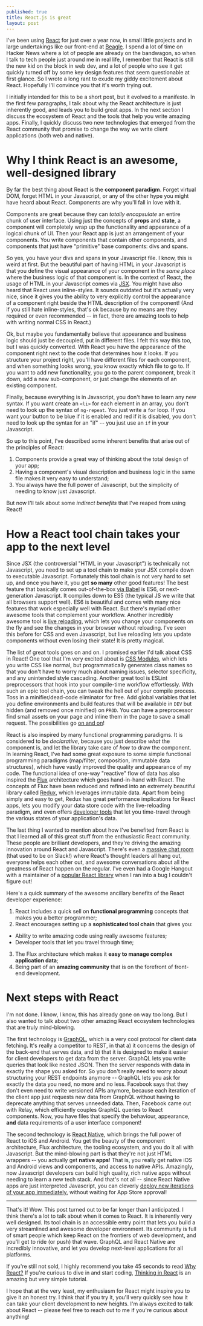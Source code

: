 ```yaml
---
published: true
title: React.js is great
layout: post
---
```

I've been using [React](http://facebook.github.io/react) for just over a year now, in small little projects and in large undertakings like our front-end at [Beagle](http://beagle.ai/). I spend a lot of time on Hacker News where a lot of people are already on the bandwagon, so when I talk to tech people just around me in real life, I remember that React is still the new kid on the block in web dev, and a lot of people who see it get quickly turned off by some key design features that seem questionable at first glance. So I wrote a long rant to exude my giddy excitement about React. Hopefully I'll convince you that it's worth trying out.

I initially intended for this to be a short post, but it evolved to a manifesto. In the first few paragraphs, I talk about why the React architecture is just inherently good, and leads you to build great apps. In the next section I discuss the ecosystem of React and the tools that help you write amazing apps. Finally, I quickly discuss two new technologies that emerged from the React community that promise to change the way we write client applications (both web and native).

# Why I think React is an awesome, well-designed library

By far the best thing about React is the **component paradigm**. Forget virtual DOM, forget HTML in your Javascript, or any of the other hype you might have heard about React. Components are why you'll fall in love with it.

Components are great because they can *totally encapsulate* an entire chunk of user interface. Using just the concepts of **props** and **state**, a component will completely wrap up the functionality and appearance of a logical chunk of UI. Then your React app is just an arrangement of your components. You write components that contain other components, and components that just have "primitive" base components: divs and spans.

So yes, you have your divs and spans in your Javascript file. I know, this is weird at first. But the beautiful part of having HTML in your Javascript is that you define the visual appearance of your component in the *same place* where the business logic of that component is. In the context of React, the usage of HTML in your Javascript comes via [JSX](https://facebook.github.io/react/docs/displaying-data.html#jsx-syntax). You might have also heard that React uses inline-styles. It sounds outdated but it's actually very nice, since it gives you the ability to very explicitly control the appearance of a component right beside the HTML description of the component! (And if you still hate inline-styles, that's ok because by no means are they required or even recommended -- in fact, there are amazing tools to help with writing normal CSS in React.)

Ok, but maybe you fundamentally believe that appearance and business logic should just be decoupled, put in different files. I felt this way this too, but I was quickly converted. With React you have the appearance of the component right next to the code that determines how it looks. If you structure your project right, you'll have different files for each component, and when something looks wrong, you know exactly which file to go to. If you want to add new functionality, you go to the parent component, break it down, add a new sub-component, or just change the elements of an existing component.

Finally, because everything is in Javascript, you don't have to learn any new syntax. If you want create an `<li>` for each element in an array, you don't need to look up the syntax of `ng-repeat`. You just write a `for` loop. If you want your button to be blue if it is enabled and red if it is disabled, you don't need to look up the syntax for an "if" -- you just use an `if` in your Javascript.

So up to this point, I've described some inherent benefits that arise out of the principles of React:

1. Components provide a great way of thinking about the total design of your app;
2. Having a component's visual description and business logic in the same file makes it very easy to understand;
3. You always have the full power of Javascript, but the simplicity of needing to know just Javascript.

But now I'll talk about some *indirect benefits* that I've reaped from using React!

# How a React tool chain takes your app to the next level

Since JSX (the controversial "HTML in your Javascript") is technically not Javascript, you need to set up a tool chain to make your JSX compile down to executable Javascript. Fortunately this tool chain is not very hard to set up, and once you have it, you get **so many** other good features! The best feature that basically comes out-of-the-box [via Babel](https://babeljs.io/) is ES6, or next-generation Javascript. It compiles down to ES5 (the typical JS we write that all browsers support well). ES6 is beautiful and comes with many nice features that work especially well with React. But there's myriad other awesome tools that complement your workflow. Another incredibly awesome tool is [live reloading](http://gaearon.github.io/react-hot-loader/), which lets you change your components on the fly and see the changes in your browser without reloading. I've seen this before for CSS and even Javascript, but live reloading lets you update components without even losing their state! It is pretty magical.

The list of great tools goes on and on. I promised earlier I'd talk about CSS in React! One tool that I'm very excited about is [CSS Modules](https://css-modules.github.io/webpack-demo/), which lets you write CSS like normal, but programmatically generates class names so that you don't have to worry much about naming issues, selector specificity, and any unintended style cascading. Another great tool is ESLint preprocessors that hook into your compile-time workflow effortlessly. With such an epic tool chain, you can tweak the hell out of your compile process. Toss in a minifier/dead-code eliminator for free. Add global variables that let you define environments and build features that will be available in `DEV` but hidden (and removed once minified) on `PROD`. You can have a preprocessor find small assets on your page and inline them in the page to save a small request. The possibilities go [on and on](https://webpack.github.io/docs/list-of-plugins.html)!

React is also inspired by many functional programming paradigms. It is considered to be *declarative*, because you just describe *what* the component is, and let the library take care of *how* to draw the component. In learning React, I've had some great exposure to some simple functional programming paradigms (map/filter, composition, immutable data structures), which have vastly improved the quality and appearance of my code. The functional idea of one-way "reactive" flow of data has also inspired the [Flux](https://facebook.github.io/flux/) architecture which goes hand-in-hand with React. The concepts of Flux have been reduced and refined into an extremely beautiful library called [Redux](http://redux.js.org/), which leverages immutable data. Apart from being simply and easy to get, Redux has great performance implications for React apps, lets you modify your data store code with the live-reloading paradigm, and even offers [developer tools](https://github.com/gaearon/redux-devtools#redux-devtools) that let you time-travel through the various states of your application's data.

The last thing I wanted to mention about how I've benefited from React is that I learned all of this great stuff from the enthusiastic React community. These people are brilliant developers, and they're driving the amazing innovation around React and Javascript. There's even a [massive chat room](http://www.reactiflux.com/) (that used to be on Slack!) where React's thought leaders all hang out, everyone helps each other out, and awesome conversations about all the greatness of React happen on the regular. I've even had a Google Hangout with a maintainer of a [popular React library](https://github.com/react-bootstrap/react-bootstrap) when I ran into a bug I couldn't figure out!

Here's a quick summary of the awesome ancillary benefits of the React developer experience:

1. React includes a quick sell on **functional programming** concepts that makes you a better programmer;
2. React encourages setting up a **sophisticated tool chain** that gives you:
  - Ability to write amazing code using really awesome features;
  - Developer tools that let you travel through time;
3. The Flux architecture which makes it **easy to manage complex application data**;
4. Being part of an **amazing community** that is on the forefront of front-end development.

# Next steps with React

I'm not done. I know, I know, this has already gone on way too long. But I also wanted to talk about two other amazing React ecosystem technologies that are truly mind-blowing.

The first technology is [GraphQL](http://facebook.github.io/react/blog/2015/02/20/introducing-relay-and-graphql.html), which is a very cool protocol for client data fetching. It's really a competitor to REST, in that a) it concerns the design of the back-end that serves data, and b) that it is designed to make it easier for client developers to get data from the server. GraphQL lets you write queries that look like nested JSON. Then the server responds with data in exactly the shape you asked for. So you don't really need to worry about structuring your REST endpoints anymore -- GraphQL lets you ask for exactly the data you need, no more and no less. Facebook says that they don't even need to write versioned APIs anymore, because each iteration of the client app just requests new data from GraphQL without having to deprecate anything that serves unneeded data. Then, Facebook came out with Relay, which efficiently couples GraphQL queries to React components. Now, you have files that specify the behaviour, appearance, **and** data requirements of a user interface component!

The second technology is [React Native](https://facebook.github.io/react-native/), which brings the full power of React to iOS and Android. You get the beauty of the component architecture, Flux architecture, the tooling ecosystem, and you do it all with Javascript. But the mind-blowing part is that they're not just HTML wrappers -- you actually get **native apps**! That is, you really get native iOS and Android views and components, and access to native APIs. Amazingly, now Javascript developers can build high quality, rich native apps without needing to learn a new tech stack. And that's not all -- since React Native apps are just interpreted Javascript, you can cleverly [deploy new iterations of your app immediately](https://apphub.io/), without waiting for App Store approval!

---------

That's it! Wow. This post turned out to be far longer than I anticipated. I think there's a lot to talk about when it comes to React. It is inherently very well designed. Its tool chain is an accessible entry point that lets you build a very streamlined and awesome developer environment. Its community is full of smart people which keep React on the frontiers of web development, and you'll get to ride (or push) that wave. GraphQL and React Native are incredibly innovative, and let you develop next-level applications for all platforms.

If you're still not sold, I highly recommend you take 45 seconds to read [Why React?](https://facebook.github.io/react/docs/why-react.html) If you're curious to dive in and start coding, [Thinking in React](https://facebook.github.io/react/docs/thinking-in-react.html) is an amazing but very simple tutorial.

I hope that at the very least, my enthusiasm for React might inspire you to give it an honest try. I think that if you try it, you'll very quickly see how it can take your client development to new heights. I'm always excited to talk about React -- please feel free to reach out to me if you're curious about anything!
